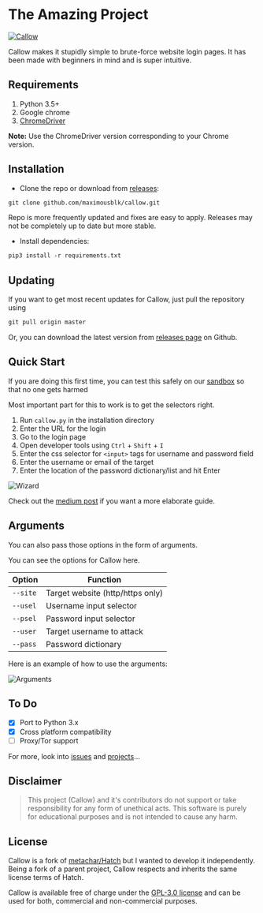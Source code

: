 # The Amazing Project

[![Callow](logo.svg "Callow")](https://callow.now.sh/)

Callow makes it stupidly simple to brute-force website login pages. It has been made with beginners in mind and is super intuitive.

## Requirements

1. Python 3.5+
2. Google chrome
3. [ChromeDriver](https://chromedriver.chromium.org/)

**Note:** Use the ChromeDriver version corresponding to your Chrome version.

## Installation

- Clone the repo or download from [releases](https://github.com/maximousblk/callow/releases):

```txt
git clone github.com/maximousblk/callow.git
```

Repo is more frequently updated and fixes are easy to apply. Releases may not be completely up to date but more stable.

- Install dependencies:

```txt
pip3 install -r requirements.txt
```

## Updating

If you want to get most recent updates for Callow, just pull the repository using

```txt
git pull origin master
```

Or, you can download the latest version from [releases page](https://github.com/maximousblk/callow/releases) on Github.

## Quick Start

If you are doing this first time, you can test this safely on our [sandbox](https://callow.now.sh/sandbox/) so that no one gets harmed

Most important part for this to work is to get the selectors right.

1. Run `callow.py` in the installation directory
2. Enter the URL for the login
3. Go to the login page
4. Open developer tools using `Ctrl` + `Shift` + `I`
5. Enter the css selector for `<input>` tags for username and password field
6. Enter the username or email of the target
7. Enter the location of the password dictionary/list and hit Enter

![Wizard](docs/img/wiz.png "Wizard")

Check out the [medium post](https://medium.com/@maximousblk/callow-6d42a14dbd50/) if you want a more elaborate guide.

## Arguments

You can also pass those options in the form of arguments.

You can see the options for Callow here.

| Option   | Function                         |
| -------- | -------------------------------- |
| `--site` | Target website (http/https only) |
| `--usel` | Username input selector          |
| `--psel` | Password input selector          |
| `--user` | Target username to attack        |
| `--pass` | Password dictionary              |

Here is an example of how to use the arguments:

![Arguments](docs/img/arg.png "Arguments")

## To Do

- [X] Port to Python 3.x
- [X] Cross platform compatibility
- [ ] Proxy/Tor support

For more, look into [issues](/issues/) and [projects](/projects/)...

## Disclaimer

> This project (Callow) and it's contributors do not support or take responsibility for any form of unethical acts. This software is purely for educational purposes and is not intended to cause any harm.

## License

Callow is a fork of [metachar/Hatch](https://github.com/metachar/Hatch) but I wanted to develop it independently. Being a fork of a parent project, Callow respects and inherits the same license terms of Hatch.

Callow is available free of charge under the [GPL-3.0 license](https://www.gnu.org/licenses/gpl-3.0.en.html) and can be used for both, commercial and non-commercial purposes.
